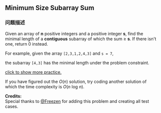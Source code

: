 ## Minimum Size Subarray Sum  
### 问题描述

Given an array of **n** positive integers and a positive integer **s**, find the minimal length of a **contiguous** subarray of which the sum &ge; **s**. If there isn't one, return 0 instead.



For example, given the array `[2,3,1,2,4,3]` and `s = 7`,<br />
the subarray `[4,3]` has the minimal length under the problem constraint.


[click to show more practice.](#)

If you have figured out the *O*(*n*) solution, try coding another solution of which the time complexity is *O*(*n* log *n*).

**Credits:**<br />Special thanks to [@Freezen](https://oj.leetcode.com/discuss/user/Freezen) for adding this problem and creating all test cases.
